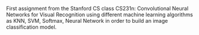 First assignment from the Stanford CS class CS231n: Convolutional Neural Networks for Visual Recognition using different machine learning algorithms as KNN, SVM, Softmax, Neural Network in order to build an image classification model.

